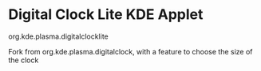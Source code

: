 # Digital Clock Lite KDE Applet
org.kde.plasma.digitalclocklite

Fork from org.kde.plasma.digitalclock, with a feature to choose the size of the clock
